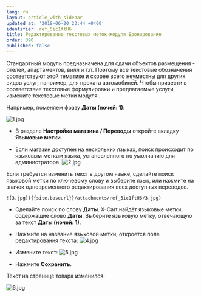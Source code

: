 ```yaml
---
lang: ru
layout: article_with_sidebar
updated_at: '2018-06-20 23:44 +0400'
identifier: ref_5ic1ftH6
title: Редактирование текстовых меток модуля Бронирование
order: 390
published: false
---
```

Стандартный модуль предназначена для сдачи объектов размещения - отелей, апартаментов, вилл и т.п. Поэтому все текстовые обозначения соответствуют этой тематике и скорее всего неуместны для других видов услуг, например, для проката автомобилей. Чтобы привести в соответствие текстовые формулировки и предлагаемые услуги, измените текстовые метки модуля .

Например, поменяем фразу **Даты (ночей: 1)**:

![1.jpg]({{site.baseurl}}/attachments/ref_5ic1ftH6/1.jpg)

- В разделе **Настройка магазина / Переводы** откройте вкладку **Языковые метки**. 

- Если магазин доступен на нескольких языках, поиск происходит по языковым меткам языка, установленного по умолчанию для администратора. 
![2.jpg]({{site.baseurl}}/attachments/ref_5ic1ftH6/2.jpg)

Если требуется изменить текст в другом языке, сделайте поиск языковой метки по ключевому слову и выберите язык, или нажмите на значок одновременного редактирования всех доступных переводов.


    ![3.jpg]({{site.baseurl}}/attachments/ref_5ic1ftH6/3.jpg)

- Сделайте поиск по слову **Даты**. X-Cart найдёт языковые метки, содержащие слово **Даты**. Выберите языковую метку, отвечающую за текст **Даты (ночей: 1)**.

- Нажмите на название языковой метки, откроется поле редактирования текста:
    ![4.jpg]({{site.baseurl}}/attachments/ref_5ic1ftH6/4.jpg)

- Измените текст:
    ![5.jpg]({{site.baseurl}}/attachments/ref_5ic1ftH6/5.jpg)

- Нажмите **Сохранить**.

Текст на странице товара изменился:

![6.jpg]({{site.baseurl}}/attachments/ref_5ic1ftH6/6.jpg)

